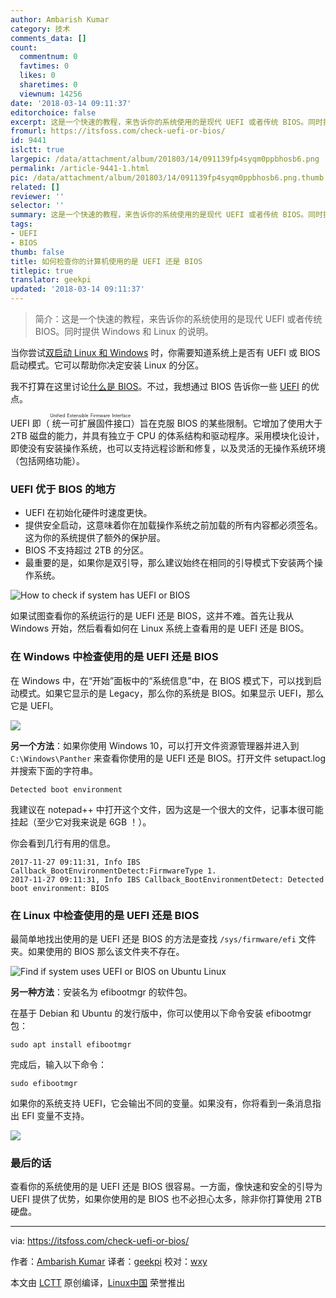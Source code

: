 ```yaml
---
author: Ambarish Kumar
category: 技术
comments_data: []
count:
  commentnum: 0
  favtimes: 0
  likes: 0
  sharetimes: 0
  viewnum: 14256
date: '2018-03-14 09:11:37'
editorchoice: false
excerpt: 这是一个快速的教程，来告诉你的系统使用的是现代 UEFI 或者传统 BIOS。同时提供 Windows 和 Linux 的说明。
fromurl: https://itsfoss.com/check-uefi-or-bios/
id: 9441
islctt: true
largepic: /data/attachment/album/201803/14/091139fp4syqm0ppbhosb6.png
permalink: /article-9441-1.html
pic: /data/attachment/album/201803/14/091139fp4syqm0ppbhosb6.png.thumb.jpg
related: []
reviewer: ''
selector: ''
summary: 这是一个快速的教程，来告诉你的系统使用的是现代 UEFI 或者传统 BIOS。同时提供 Windows 和 Linux 的说明。
tags:
- UEFI
- BIOS
thumb: false
title: 如何检查你的计算机使用的是 UEFI 还是 BIOS
titlepic: true
translator: geekpi
updated: '2018-03-14 09:11:37'
---
```



> 
> 简介：这是一个快速的教程，来告诉你的系统使用的是现代 UEFI 或者传统 BIOS。同时提供 Windows 和 Linux 的说明。
> 
> 
> 


当你尝试[双启动 Linux 和 Windows](https://itsfoss.com/guide-install-linux-mint-16-dual-boot-windows/) 时，你需要知道系统上是否有 UEFI 或 BIOS 启动模式。它可以帮助你决定安装 Linux 的分区。


我不打算在这里讨论[什么是 BIOS](https://www.lifewire.com/bios-basic-input-output-system-2625820)。不过，我想通过 BIOS 告诉你一些 [UEFI](https://www.howtogeek.com/56958/htg-explains-how-uefi-will-replace-the-bios/) 的优点。


UEFI 即（<ruby> 统一可扩展固件接口 <rt>  Unified Extensible Firmware Interface </rt></ruby>）旨在克服 BIOS 的某些限制。它增加了使用大于 2TB 磁盘的能力，并具有独立于 CPU 的体系结构和驱动程序。采用模块化设计，即使没有安装操作系统，也可以支持远程诊断和修复，以及灵活的无操作系统环境（包括网络功能）。


### UEFI 优于 BIOS 的地方


* UEFI 在初始化硬件时速度更快。
* 提供安全启动，这意味着你在加载操作系统之前加载的所有内容都必须签名。这为你的系统提供了额外的保护层。
* BIOS 不支持超过 2TB 的分区。
* 最重要的是，如果你是双引导，那么建议始终在相同的引导模式下安装两个操作系统。


![How to check if system has UEFI or BIOS](/data/attachment/album/201803/14/091139fp4syqm0ppbhosb6.png)


如果试图查看你的系统运行的是 UEFI 还是 BIOS，这并不难。首先让我从 Windows 开始，然后看看如何在 Linux 系统上查看用的是 UEFI 还是 BIOS。


### 在 Windows 中检查使用的是 UEFI 还是 BIOS


在 Windows 中，在“开始”面板中的“系统信息”中，在 BIOS 模式下，可以找到启动模式。如果它显示的是 Legacy，那么你的系统是 BIOS。如果显示 UEFI，那么它是 UEFI。


![](/data/attachment/album/201803/14/091140atqovoicbwzdaf1i.png)


**另一个方法**：如果你使用 Windows 10，可以打开文件资源管理器并进入到 `C:\Windows\Panther` 来查看你使用的是 UEFI 还是 BIOS。打开文件 setupact.log 并搜索下面的字符串。



```
Detected boot environment

```

我建议在 notepad++ 中打开这个文件，因为这是一个很大的文件，记事本很可能挂起（至少它对我来说是 6GB ！）。


你会看到几行有用的信息。



```
2017-11-27 09:11:31, Info IBS Callback_BootEnvironmentDetect:FirmwareType 1.
2017-11-27 09:11:31, Info IBS Callback_BootEnvironmentDetect: Detected boot environment: BIOS

```

### 在 Linux 中检查使用的是 UEFI 还是 BIOS


最简单地找出使用的是 UEFI 还是 BIOS 的方法是查找 `/sys/firmware/efi` 文件夹。如果使用的 BIOS 那么该文件夹不存在。


![Find if system uses UEFI or BIOS on Ubuntu Linux](/data/attachment/album/201803/14/091140r6gxzetqdxdo4ex0.png)


**另一种方法**：安装名为 efibootmgr 的软件包。


在基于 Debian 和 Ubuntu 的发行版中，你可以使用以下命令安装 efibootmgr 包：



```
sudo apt install efibootmgr

```

完成后，输入以下命令：



```
sudo efibootmgr

```

如果你的系统支持 UEFI，它会输出不同的变量。如果没有，你将看到一条消息指出 EFI 变量不支持。


![](/data/attachment/album/201803/14/091141eseo6n9z859e8yoe.jpg)


### 最后的话


查看你的系统使用的是 UEFI 还是 BIOS 很容易。一方面，像快速和安全的引导为 UEFI 提供了优势，如果你使用的是 BIOS 也不必担心太多，除非你打算使用 2TB 硬盘。




---


via: <https://itsfoss.com/check-uefi-or-bios/>


作者：[Ambarish Kumar](https://itsfoss.com/author/ambarish/) 译者：[geekpi](https://github.com/geekpi) 校对：[wxy](https://github.com/wxy)


本文由 [LCTT](https://github.com/LCTT/TranslateProject) 原创编译，[Linux中国](https://linux.cn/) 荣誉推出